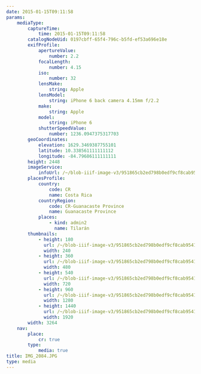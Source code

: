 ```yaml
---
date: 2015-01-15T09:11:58
params:
    mediaType:
        captureTime:
            time: 2015-01-15T09:11:58
        catalogNodeUid: 0197cbff-65f4-796c-b5fd-ef53a696e18e
        exifProfile:
            apertureValue:
                number: 2.2
            focalLength:
                number: 4.15
            iso:
                number: 32
            lensMake:
                string: Apple
            lensModel:
                string: iPhone 6 back camera 4.15mm f/2.2
            make:
                string: Apple
            model:
                string: iPhone 6
            shutterSpeedValue:
                number: 1236.0947375317703
        geoCoordinates:
            elevation: 1629.3469387755101
            latitude: 10.338561111111112
            longitude: -84.79686111111111
        height: 2448
        imageService:
            infoUrl: /~/blob-iiif-image-v3/951865cb2ed798b0edf9cf8cab9541006ef393cfbcf9d48d4d1b210db0c1fc31/info.json
        placesProfile:
            country:
                code: CR
                name: Costa Rica
            countryRegion:
                code: CR-Guanacaste Province
                name: Guanacaste Province
            places:
                - kind: admin2
                  name: Tilarán
        thumbnails:
            - height: 180
              url: /~/blob-iiif-image-v3/951865cb2ed798b0edf9cf8cab9541006ef393cfbcf9d48d4d1b210db0c1fc31/full/240%2C180/0/default.jpg
              width: 240
            - height: 360
              url: /~/blob-iiif-image-v3/951865cb2ed798b0edf9cf8cab9541006ef393cfbcf9d48d4d1b210db0c1fc31/full/480%2C360/0/default.jpg
              width: 480
            - height: 540
              url: /~/blob-iiif-image-v3/951865cb2ed798b0edf9cf8cab9541006ef393cfbcf9d48d4d1b210db0c1fc31/full/720%2C540/0/default.jpg
              width: 720
            - height: 960
              url: /~/blob-iiif-image-v3/951865cb2ed798b0edf9cf8cab9541006ef393cfbcf9d48d4d1b210db0c1fc31/full/1280%2C960/0/default.jpg
              width: 1280
            - height: 1440
              url: /~/blob-iiif-image-v3/951865cb2ed798b0edf9cf8cab9541006ef393cfbcf9d48d4d1b210db0c1fc31/full/1920%2C1440/0/default.jpg
              width: 1920
        width: 3264
    nav:
        place:
            cr: true
        type:
            media: true
title: IMG_2084.JPG
type: media
---
```


